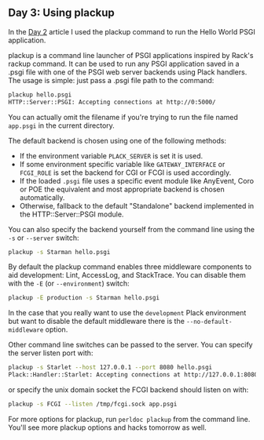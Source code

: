 ## Day 3: Using plackup

In the [Day 2](http://advent.plackperl.org/2009/12/day-2-hello-world.html) article I used the plackup command to run the Hello World PSGI application.

plackup is a command line launcher of PSGI applications inspired by Rack's rackup command. It can be used to run any PSGI application saved in a .psgi file with one of the PSGI web server backends using Plack handlers. The usage is simple: just pass a .psgi file path to the command:

```bash
plackup hello.psgi
HTTP::Server::PSGI: Accepting connections at http://0:5000/
```

You can actually omit the filename if you're trying to run the file named `app.psgi` in the current directory.

The default backend is chosen using one of the following methods:

* If the environment variable `PLACK_SERVER` is set it is used.
* If some environment specific variable like `GATEWAY_INTERFACE` or `FCGI_ROLE` is set the backend for CGI or FCGI is used accordingly.
* If the loaded `.psgi` file uses a specific event module like AnyEvent, Coro or POE the equivalent and most appropriate backend is chosen automatically.
* Otherwise, fallback to the default "Standalone" backend implemented in the HTTP::Server::PSGI module.

You can also specify the backend yourself from the command line using the `-s` or `--server` switch:

```bash
plackup -s Starman hello.psgi
```

By default the plackup command enables three middleware components to aid development: Lint, AccessLog, and StackTrace. You can disable them with the `-E` (or `--environment`) switch:

```bash
plackup -E production -s Starman hello.psgi
```

In the case that you really want to use the `development` Plack environment but want to disable the default middleware there is the `--no-default-middleware` option.

Other command line switches can be passed to the server. You can specify the server listen port with:

```bash
plackup -s Starlet --host 127.0.0.1 --port 8080 hello.psgi
Plack::Handler::Starlet: Accepting connections at http://127.0.0.1:8080/
```

or specify the unix domain socket the FCGI backend should listen on with:

```bash
plackup -s FCGI --listen /tmp/fcgi.sock app.psgi
```

For more options for plackup, run `perldoc plackup` from the command line. You'll see more plackup options and hacks tomorrow as well.
